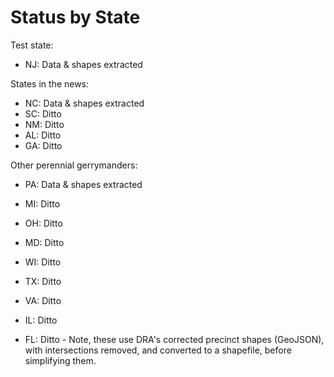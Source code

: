 # Status by State

Test state:

- NJ: Data & shapes extracted

States in the news:

- NC: Data & shapes extracted
- SC: Ditto
- NM: Ditto
- AL: Ditto
- GA: Ditto

Other perennial gerrymanders:

- PA: Data & shapes extracted
- MI: Ditto
- OH: Ditto
- MD: Ditto
- WI: Ditto
- TX: Ditto
- VA: Ditto
- IL: Ditto

- FL: Ditto - Note, these use DRA's corrected precinct shapes (GeoJSON), with intersections
  removed, and converted to a shapefile, before simplifying them.